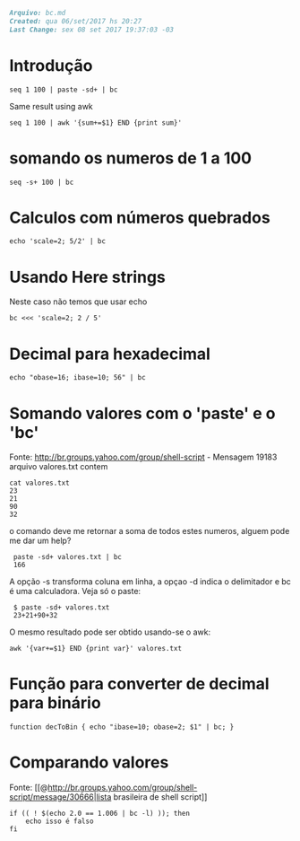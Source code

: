 ``` markdown
Arquivo: bc.md
Created: qua 06/set/2017 hs 20:27
Last Change: sex 08 set 2017 19:37:03 -03
```
# Introdução

    seq 1 100 | paste -sd+ | bc

Same result using awk

    seq 1 100 | awk '{sum+=$1} END {print sum}'

# somando os numeros de 1 a 100

    seq -s+ 100 | bc

# Calculos com números quebrados

    echo 'scale=2; 5/2' | bc

# Usando Here strings
Neste caso não temos que usar echo

    bc <<< 'scale=2; 2 / 5'

# Decimal para hexadecimal

    echo "obase=16; ibase=10; 56" | bc

# Somando valores com o 'paste' e o 'bc'
Fonte: http://br.groups.yahoo.com/group/shell-script - Mensagem 19183
arquivo valores.txt contem

    cat valores.txt
    23
    21
    90
    32

o comando deve me retornar a soma de todos estes numeros, alguem pode
me dar um help?

     paste -sd+ valores.txt | bc
     166

A opção -s transforma coluna em linha, a opçao -d indica o
delimitador e bc é uma calculadora. Veja só o paste:

     $ paste -sd+ valores.txt
     23+21+90+32

O mesmo resultado pode ser obtido usando-se o awk:

    awk '{var+=$1} END {print var}' valores.txt

# Função para converter de decimal para binário

    function decToBin { echo "ibase=10; obase=2; $1" | bc; }

# Comparando valores
Fonte: [[@http://br.groups.yahoo.com/group/shell-script/message/30666|lista brasileira de shell script]]

    if (( ! $(echo 2.0 == 1.006 | bc -l) )); then
        echo isso é falso
    fi
